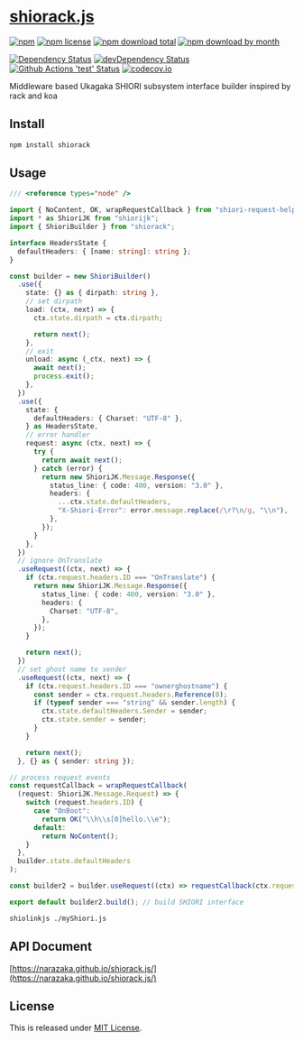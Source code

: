 # [shiorack.js](https://github.com/Narazaka/shiorack.js)

[![npm](https://img.shields.io/npm/v/shiorack.svg)](https://www.npmjs.com/package/shiorack)
[![npm license](https://img.shields.io/npm/l/shiorack.svg)](https://www.npmjs.com/package/shiorack)
[![npm download total](https://img.shields.io/npm/dt/shiorack.svg)](https://www.npmjs.com/package/shiorack)
[![npm download by month](https://img.shields.io/npm/dm/shiorack.svg)](https://www.npmjs.com/package/shiorack)

[![Dependency Status](https://david-dm.org/Narazaka/shiorack.js/status.svg)](https://david-dm.org/Narazaka/shiorack.js)
[![devDependency Status](https://david-dm.org/Narazaka/shiorack.js/dev-status.svg)](https://david-dm.org/Narazaka/shiorack.js?type=dev)
[![Github Actions 'test' Status](https://github.com/actions/Narazaka/shiorack.js/test/badge.svg)](https://github.com/Narazaka/shiorack.js/actions?query=workflow:test)
[![codecov.io](https://codecov.io/github/Narazaka/shiorack.js/coverage.svg?branch=master)](https://codecov.io/github/Narazaka/shiorack.js?branch=master)

Middleware based Ukagaka SHIORI subsystem interface builder inspired by rack and koa

## Install

```bash
npm install shiorack
```

## Usage

```typescript
/// <reference types="node" />

import { NoContent, OK, wrapRequestCallback } from "shiori-request-helper";
import * as ShioriJK from "shiorijk";
import { ShioriBuilder } from "shiorack";

interface HeadersState {
  defaultHeaders: { [name: string]: string };
}

const builder = new ShioriBuilder()
  .use({
    state: {} as { dirpath: string },
    // set dirpath
    load: (ctx, next) => {
      ctx.state.dirpath = ctx.dirpath;

      return next();
    },
    // exit
    unload: async (_ctx, next) => {
      await next();
      process.exit();
    },
  })
  .use({
    state: {
      defaultHeaders: { Charset: "UTF-8" },
    } as HeadersState,
    // error handler
    request: async (ctx, next) => {
      try {
        return await next();
      } catch (error) {
        return new ShioriJK.Message.Response({
          status_line: { code: 400, version: "3.0" },
          headers: {
            ...ctx.state.defaultHeaders,
            "X-Shiori-Error": error.message.replace(/\r?\n/g, "\\n"),
          },
        });
      }
    },
  })
  // ignore OnTranslate
  .useRequest((ctx, next) => {
    if (ctx.request.headers.ID === "OnTranslate") {
      return new ShioriJK.Message.Response({
        status_line: { code: 400, version: "3.0" },
        headers: {
          Charset: "UTF-8",
        },
      });
    }

    return next();
  })
  // set ghost name to sender
  .useRequest((ctx, next) => {
    if (ctx.request.headers.ID === "ownerghostname") {
      const sender = ctx.request.headers.Reference(0);
      if (typeof sender === "string" && sender.length) {
        ctx.state.defaultHeaders.Sender = sender;
        ctx.state.sender = sender;
      }
    }

    return next();
  }, {} as { sender: string });

// process request events
const requestCallback = wrapRequestCallback(
  (request: ShioriJK.Message.Request) => {
    switch (request.headers.ID) {
      case "OnBoot":
        return OK("\\h\\s[0]hello.\\e");
      default:
        return NoContent();
    }
  },
  builder.state.defaultHeaders
);

const builder2 = builder.useRequest((ctx) => requestCallback(ctx.request));

export default builder2.build(); // build SHIORI interface
```

```bash
shiolinkjs ./myShiori.js
```

## API Document

[https://narazaka.github.io/shiorack.js/](https://narazaka.github.io/shiorack.js/)

## License

This is released under [MIT License](http://narazaka.net/license/MIT?2018).
